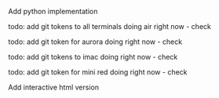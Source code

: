 Add python implementation


todo: add git tokens to all terminals
doing air right now - check


todo: add git token for aurora
doing right now - check

todo: add git tokens to imac
doing right now - check

todo: add git token for mini red
doing right now - check



Add interactive html version

